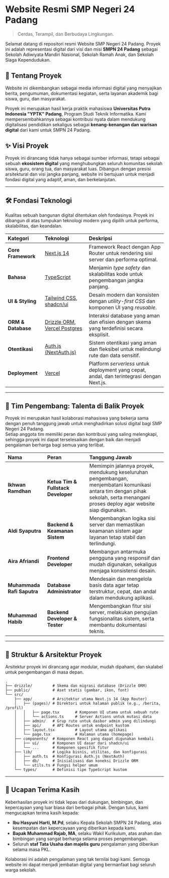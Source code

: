 # Website Resmi SMP Negeri 24 Padang

> Cerdas, Terampil, dan Berbudaya Lingkungan.

Selamat datang di repositori resmi Website SMP Negeri 24 Padang. Proyek ini adalah representasi digital dari visi dan misi **SMPN 24 Padang** sebagai Sekolah Adiwiyata Mandiri Nasional, Sekolah Ramah Anak, dan Sekolah Siaga Kependudukan.

## 🚀 Tentang Proyek

Website ini dikembangkan sebagai media informasi digital yang menyajikan berita, pengumuman, dokumentasi kegiatan, serta layanan akademik bagi siswa, guru, dan masyarakat.

Proyek ini merupakan hasil kerja praktik mahasiswa **Universitas Putra Indonesia "YPTK" Padang**, Program Studi Teknik Informatika. Kami mempersembahkannya sebagai kontribusi nyata dalam mendukung digitalisasi pendidikan sekaligus sebagai **kenang-kenangan dan warisan digital** dari kami untuk SMPN 24 Padang.

## ✨ Visi Proyek

Proyek ini dirancang tidak hanya sebagai sumber informasi, tetapi sebagai sebuah **ekosistem digital** yang menghubungkan seluruh komunitas sekolah siswa, guru, orang tua, dan masyarakat luas. Dibangun dengan presisi arsitektural dan visi jangka panjang, website ini bertujuan untuk menjadi fondasi digital yang adaptif, aman, dan berkelanjutan.

---

## 🛠️ Fondasi Teknologi

Kualitas sebuah bangunan digital ditentukan oleh fondasinya. Proyek ini dibangun di atas tumpukan teknologi modern yang dipilih untuk performa, skalabilitas, dan keandalan.

| Kategori           | Teknologi                                                                                        | Deskripsi                                                                                  |
| :----------------- | :----------------------------------------------------------------------------------------------- | :----------------------------------------------------------------------------------------- |
| **Core Framework** | [Next.js 14](https://nextjs.org/)                                                                | Framework React dengan App Router untuk rendering sisi server dan performa optimal.        |
| **Bahasa**         | [TypeScript](https://www.typescriptlang.org/)                                                    | Menjamin _type safety_ dan skalabilitas kode untuk pengembangan jangka panjang.            |
| **UI & Styling**   | [Tailwind CSS](https://tailwindcss.com/), [shadcn/ui](https://ui.shadcn.com/)                    | Desain modern dan konsisten dengan _utility-first CSS_ dan komponen UI yang _reusable_.    |
| **ORM & Database** | [Drizzle ORM](https://orm.drizzle.team/), [Vercel Postgres](https://vercel.com/storage/postgres) | Interaksi database yang aman dan efisien dengan skema yang terdefinisi secara eksplisit.   |
| **Otentikasi**     | [Auth.js (NextAuth.js)](https://authjs.dev/)                                                     | Sistem otentikasi yang aman dan fleksibel untuk melindungi rute dan data sensitif.         |
| **Deployment**     | [Vercel](https://vercel.com/)                                                                    | Platform _serverless_ untuk deployment yang cepat, andal, dan terintegrasi dengan Next.js. |

---

## 🌟 Tim Pengembang: Talenta di Balik Proyek

Proyek ini merupakan hasil kolaborasi mahasiswa yang bekerja sama dengan penuh tanggung jawab untuk menghadirkan solusi digital bagi SMP Negeri 24 Padang.  
Setiap anggota tim memiliki peran dan kontribusi yang saling melengkapi, sehingga proyek ini dapat terselesaikan dengan baik dan menjadi pengalaman berharga bagi semua yang terlibat.

| Nama                       | Peran                               | Tanggung Jawab                                                                                                                                                                    |
| :------------------------- | :---------------------------------- | :-------------------------------------------------------------------------------------------------------------------------------------------------------------------------------- |
| **Ikhwan Ramdhan**         | **Ketua Tim & Fullstack Developer** | Memimpin jalannya proyek, mendukung keseluruhan pengembangan, menjembatani komunikasi antara tim dengan pihak sekolah, serta menangani proses deploy agar website siap digunakan. |
| **Aldi Syaputra**          | **Backend & Keamanan Sistem**       | Mengembangkan logika sisi server dan memastikan keamanan sistem agar layanan tetap stabil dan terlindungi.                                                                        |
| **Aira Afriandi**          | **Frontend Developer**              | Membangun antarmuka pengguna yang responsif dan mudah digunakan, sekaligus menjaga konsistensi desain.                                                                            |
| **Muhammada Rafi Saputra** | **Database Administrator**          | Mendesain dan mengelola basis data agar tetap terstruktur, cepat, dan andal dalam mendukung aplikasi.                                                                             |
| **Muhammad Habib**         | **Backend Developer & Tester**      | Mengembangkan fitur sisi server, melakukan pengujian fungsionalitas sistem, serta membantu dokumentasi teknis.                                                                    |

---

## 📂 Struktur & Arsitektur Proyek

Arsitektur proyek ini dirancang agar modular, mudah dipahami, dan skalabel untuk pengembangan di masa depan.

```
.
├── drizzle/         # Skema dan migrasi database (Drizzle ORM)
├── public/          # Aset statis (gambar, ikon, font)
└── src/
    ├── app/         # Arsitektur utama Next.js 14 (App Router)
    │   ├── (pages)/ # Direktori untuk halaman publik (e.g., /berita, /profil)
    │   │   ├── page.tsx       # Komponen UI utama untuk sebuah rute
    │   │   └── actions.ts     # Server Actions untuk mutasi data
    │   ├── admin/   # Grup rute untuk dasbor admin yang dilindungi
    │   ├── api/     # API Routes untuk endpoint kustom
    │   ├── layout.tsx         # Layout utama aplikasi
    │   └── page.tsx           # Halaman utama (homepage)
    ├── components/  # Komponen React yang dapat digunakan kembali
    │   ├── ui/      # Komponen UI dasar dari shadcn/ui
    │   └── ...      # Komponen spesifik fitur
    ├── lib/         # Logika bisnis, utilitas, dan konfigurasi
    │   ├── auth.ts  # Konfigurasi Auth.js (NextAuth)
    │   ├── db/      # Inisialisasi dan koneksi Drizzle ORM
    │   └── utils.ts # Fungsi helper umum
    └── types/       # Definisi tipe TypeScript kustom
```

---

## 🙏 Ucapan Terima Kasih

Keberhasilan proyek ini tidak lepas dari dukungan, bimbingan, dan kepercayaan yang luar biasa dari berbagai pihak. Dengan tulus, kami mengucapkan terima kasih kepada:

-   **Ibu Hasyuni Harti, M.Pd**, selaku Kepala Sekolah SMPN 24 Padang, atas kesempatan dan kepercayaan yang diberikan kepada kami.
-   **Bapak Muhammad Rajab, MA**, selaku Wakil Kurikulum, atas arahan dan bimbingan yang sangat berharga selama proses pengembangan.
-   Seluruh **staf Tata Usaha dan majelis guru** pengalaman yang diberikan selama masa PKL.

Kolaborasi ini adalah pengalaman yang tak ternilai bagi kami. Semoga website ini dapat menjadi jembatan digital yang bermanfaat bagi seluruh warga sekolah.
